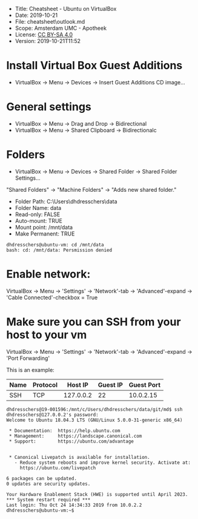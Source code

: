 * Title: Cheatsheet - Ubuntu on VirtualBox
* Date: 2019-10-21
* File: cheatsheet\outlook.md
* Scope: Amsterdam UMC - Apotheek
* License: [CC BY-SA 4.0](https://creativecommons.org/licenses/by-sa/4.0/) 
* Version: 2019-10-21T11:52

# Install Virtual Box Guest Additions

* VirtualBox -> Menu -> Devices -> Insert Guest Additions CD image...

# General settings

* VirtualBox -> Menu -> Drag and Drop -> Bidirectional
* VirtualBox -> Menu -> Shared Clipboard -> Bidirectionalc

# Folders

* VirtualBox -> Menu -> Devices -> Shared Folder -> Shared Folder Settings... 

"Shared Folders" -> "Machine Folders" -> "Adds new shared folder."

* Folder Path: C:\Users\dhdresschers\data
* Folder Name: data
* Read-only: FALSE
* Auto-mount: TRUE
* Mount point: /mnt/data
* Make Permanent: TRUE

```
dhdresschers@ubuntu-vm: cd /mnt/data
bash: cd: /mnt/data: Persmission denied
```

# Enable network:

VirtualBox -> Menu -> 'Settings' -> 'Network'-tab -> 'Advanced'-expand -> 'Cable Connected'-checkbox = True

# Make sure you can SSH from your host to your vm

VirtualBox -> Menu -> 'Settings' -> 'Network'-tab -> 'Advanced'-expand -> 'Port Forwarding'

This is an example:

|Name|Protocol|Host IP|Guest IP|Guest Port|
|----|--------|-------|--------|----------|
|SSH |TCP     |127.0.0.2|22|10.0.2.15|22|

```
dhdresschers@19-001596:/mnt/c/Users/dhdresschers/data/git/md$ ssh 
dhdresschers@127.0.0.2's password:
Welcome to Ubuntu 18.04.3 LTS (GNU/Linux 5.0.0-31-generic x86_64)

 * Documentation:  https://help.ubuntu.com
 * Management:     https://landscape.canonical.com
 * Support:        https://ubuntu.com/advantage


 * Canonical Livepatch is available for installation.
   - Reduce system reboots and improve kernel security. Activate at:
     https://ubuntu.com/livepatch

6 packages can be updated.
0 updates are security updates.

Your Hardware Enablement Stack (HWE) is supported until April 2023.
*** System restart required ***
Last login: Thu Oct 24 14:34:33 2019 from 10.0.2.2
dhdresschers@ubuntu-vm:~$
```